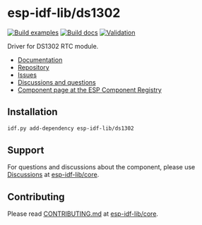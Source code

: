 # esp-idf-lib/ds1302

[![Build examples](https://github.com/esp-idf-lib/ds1302/actions/workflows//build.yml/badge.svg)](https://github.com/esp-idf-lib/ds1302/actions/workflows//build.yml)
[![Build docs](https://github.com/esp-idf-lib/ds1302/actions/workflows//build-docs.yml/badge.svg)](https://github.com/esp-idf-lib/ds1302/actions/workflows//build-docs.yml)
[![Validation](https://github.com/esp-idf-lib/ds1302/actions/workflows//validate-component.yml/badge.svg)](https://github.com/esp-idf-lib/ds1302/actions/workflows//validate-component.yml)

Driver for DS1302 RTC module.

* [Documentation](https://esp-idf-lib.github.io/ds1302/)
* [Repository](https://github.com/esp-idf-lib/ds1302)
* [Issues](https://github.com/esp-idf-lib/ds1302/issues)
* [Discussions and questions](https://github.com/esp-idf-lib/core/discussions)
* [Component page at the ESP Component Registry](https://components.espressif.com/components/esp-idf-lib/ds1302)

## Installation

```sh
idf.py add-dependency esp-idf-lib/ds1302
```

## Support

For questions and discussions about the component, please use
[Discussions](https://github.com/esp-idf-lib/core/discussions)
at [esp-idf-lib/core](https://github.com/esp-idf-lib/core).

## Contributing

Please read [CONTRIBUTING.md](https://github.com/esp-idf-lib/core/blob/main/CONTRIBUTING.md)
at [esp-idf-lib/core](https://github.com/esp-idf-lib/core).
